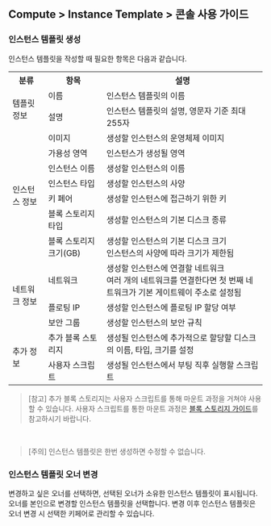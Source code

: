 ## Compute > Instance Template > 콘솔 사용 가이드

### 인스턴스 템플릿 생성
인스턴스 템플릿을 작성할 때 필요한 항목은 다음과 같습니다.

<table class="it">
  <tr>
    <th>분류</th>
    <th>항목</th>
    <th>설명</th>
  </tr>
  <tr>
    <td rowspan="2">템플릿 정보</td>
    <td>이름</td>
    <td>인스턴스 템플릿의 이름</td>
  </tr>
  <tr>
    <td>설명</td>
    <td>인스턴스 템플릿의 설명, 영문자 기준 최대 255자</td>
  </tr>
  <tr>
    <td rowspan="7">인스턴스 정보</td>
    <td>이미지</td>
    <td>생성할 인스턴스의 운영체제 이미지</td>
  </tr>
  <tr>
    <td>가용성 영역</td>
    <td>인스턴스가 생성될 영역</td>
  </tr>
  <tr>
    <td>인스턴스 이름</td>
    <td>생성할 인스턴스의 이름</td>
  </tr>
  <tr>
    <td>인스턴스 타입</td>
    <td>생성할 인스턴스의 사양</td>
  </tr>
  <tr>
    <td>키 페어</td>
    <td>생성할 인스턴스에 접근하기 위한 키</td>
  </tr>  
  <tr>
    <td>블록 스토리지 타입</td>
    <td>생성할 인스턴스의 기본 디스크 종류</td>
  </tr>
  <tr>
    <td>블록 스토리지 크기(GB)</td>
    <td>생성할 인스턴스의 기본 디스크 크기<br>인스턴스의 사양에 따라 크기가 제한됨</td>
  </tr>
  <tr>
    <td rowspan="3">네트워크 정보</td>
    <td>네트워크</td>
    <td>생성할 인스턴스에 연결할 네트워크<br>여러 개의 네트워크를 연결한다면 첫 번째 네트워크가 기본 게이트웨이 주소로 설정됨</td>
  </tr>
  <tr>
    <td>플로팅 IP</td>
    <td>생성할 인스턴스에 플로팅 IP 할당 여부</td>
  </tr>
  <tr>
    <td>보안 그룹</td>
    <td>생성할 인스턴스의 보안 규칙</td>
  </tr>
  <tr>
    <td rowspan="2">추가 정보</td>
    <td>추가 블록 스토리지</td>
    <td>생성될 인스턴스에 추가적으로 할당할 디스크의 이름, 타입, 크기를 설정</td>
  </tr>   
  <tr>
    <td>사용자 스크립트</td>
    <td>생성될 인스턴스에서 부팅 직후 실행할 스크립트</td>
  </tr>
</table>

> [참고]
> 추가 블록 스토리지는 사용자 스크립트를 통해 마운트 과정을 거쳐야 사용할 수 있습니다. 사용자 스크립트를 통한 마운트 과정은 [블록 스토리지 가이드](/Storage/Block%20Storage/ko/overview/#_2)를 참고하시기 바랍니다.

<br/>

> [주의]
> 인스턴스 템플릿은 한번 생성하면 수정할 수 없습니다.

### 인스턴스 템플릿 오너 변경
변경하고 싶은 오너를 선택하면, 선택된 오너가 소유한 인스턴스 템플릿이 표시됩니다. 오너를 본인으로 변경할 인스턴스 템플릿을 선택합니다.
변경 이후 인스턴스 템플릿은 오너 변경 시 선택한 키페어로 관리할 수 있습니다. 